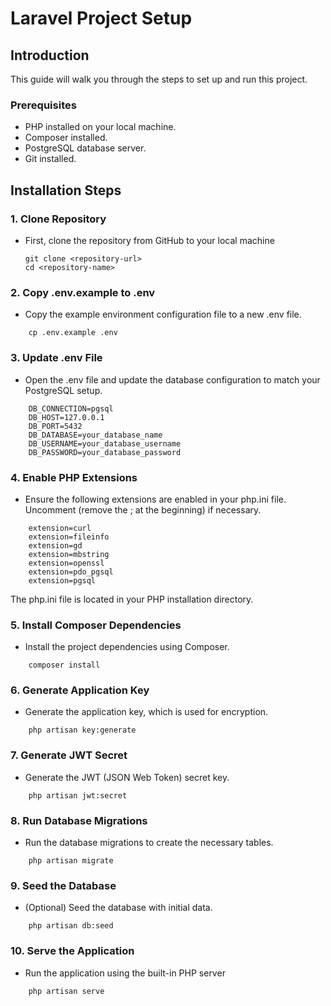 
# Laravel Project Setup

## Introduction
This guide will walk you through the steps to set up and run this project.

### Prerequisites
* PHP installed on your local machine.
* Composer installed.
* PostgreSQL database server.
* Git installed.

## Installation Steps
### 1. Clone Repository
* First, clone the repository from GitHub to your local machine
   ``` 
   git clone <repository-url>
   cd <repository-name>
   ```
###   2. Copy .env.example to .env
* Copy the example environment configuration file to a new .env file.
```
    cp .env.example .env
```
### 3. Update .env File
* Open the .env file and update the database configuration to match your PostgreSQL setup.
```
    DB_CONNECTION=pgsql
    DB_HOST=127.0.0.1
    DB_PORT=5432
    DB_DATABASE=your_database_name
    DB_USERNAME=your_database_username
    DB_PASSWORD=your_database_password
```
### 4. Enable PHP Extensions
* Ensure the following extensions are enabled in your php.ini file. Uncomment (remove the ; at the beginning) if necessary.
```
    extension=curl
    extension=fileinfo
    extension=gd
    extension=mbstring
    extension=openssl
    extension=pdo_pgsql
    extension=pgsql
```
The php.ini file is located in your PHP installation directory.

### 5. Install Composer Dependencies
* Install the project dependencies using Composer.
```
    composer install
```
### 6. Generate Application Key
* Generate the application key, which is used for encryption.
```
    php artisan key:generate
```
### 7. Generate JWT Secret
* Generate the JWT (JSON Web Token) secret key.
```
    php artisan jwt:secret
```
### 8. Run Database Migrations
* Run the database migrations to create the necessary tables.
```
    php artisan migrate
```
### 9. Seed the Database
* (Optional) Seed the database with initial data.
```
    php artisan db:seed
```
### 10. Serve the Application
* Run the application using the built-in PHP server
```
    php artisan serve
```